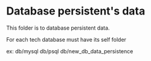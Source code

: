 # Database persistent's data

This folder is to database persistent data.

For each tech database must have its self folder

ex:
db/mysql
db/psql
db/new_db_data_persistence